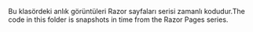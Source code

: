 <span data-ttu-id="89191-101">Bu klasördeki anlık görüntüleri Razor sayfaları serisi zamanlı kodudur.</span><span class="sxs-lookup"><span data-stu-id="89191-101">The code in this folder is snapshots in time from the Razor Pages series.</span></span>
